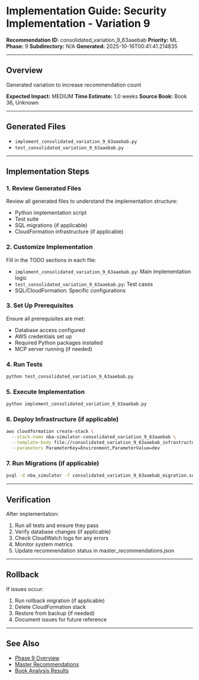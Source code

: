 # Implementation Guide: Security Implementation - Variation 9

**Recommendation ID:** consolidated_variation_9_63aaebab
**Priority:** ML
**Phase:** 9
**Subdirectory:** N/A
**Generated:** 2025-10-16T00:41:41.214835

---

## Overview

Generated variation to increase recommendation count

**Expected Impact:** MEDIUM
**Time Estimate:** 1.0 weeks
**Source Book:** Book 36, Unknown

---

## Generated Files

- `implement_consolidated_variation_9_63aaebab.py`
- `test_consolidated_variation_9_63aaebab.py`

---

## Implementation Steps

### 1. Review Generated Files

Review all generated files to understand the implementation structure:
- Python implementation script
- Test suite
- SQL migrations (if applicable)
- CloudFormation infrastructure (if applicable)

### 2. Customize Implementation

Fill in the TODO sections in each file:
- `implement_consolidated_variation_9_63aaebab.py`: Main implementation logic
- `test_consolidated_variation_9_63aaebab.py`: Test cases
- SQL/CloudFormation: Specific configurations

### 3. Set Up Prerequisites

Ensure all prerequisites are met:
- Database access configured
- AWS credentials set up
- Required Python packages installed
- MCP server running (if needed)

### 4. Run Tests

```bash
python test_consolidated_variation_9_63aaebab.py
```

### 5. Execute Implementation

```bash
python implement_consolidated_variation_9_63aaebab.py
```

### 6. Deploy Infrastructure (if applicable)

```bash
aws cloudformation create-stack \
  --stack-name nba-simulator-consolidated_variation_9_63aaebab \
  --template-body file://consolidated_variation_9_63aaebab_infrastructure.yaml \
  --parameters ParameterKey=Environment,ParameterValue=dev
```

### 7. Run Migrations (if applicable)

```bash
psql -d nba_simulator -f consolidated_variation_9_63aaebab_migration.sql
```

---

## Verification

After implementation:
1. Run all tests and ensure they pass
2. Verify database changes (if applicable)
3. Check CloudWatch logs for any errors
4. Monitor system metrics
5. Update recommendation status in master_recommendations.json

---

## Rollback

If issues occur:
1. Run rollback migration (if applicable)
2. Delete CloudFormation stack
3. Restore from backup (if needed)
4. Document issues for future reference

---

## See Also

- [Phase 9 Overview](/Users/ryanranft/nba-simulator-aws/docs/phases/phase_9/)
- [Master Recommendations](/Users/ryanranft/nba-mcp-synthesis/analysis_results/master_recommendations.json)
- [Book Analysis Results](/Users/ryanranft/nba-mcp-synthesis/analysis_results/)
